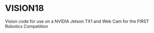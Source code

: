 # VISION18
Vision code for use on a NVIDIA Jetson TX1 and Web Cam for the FIRST Robotics Competition
